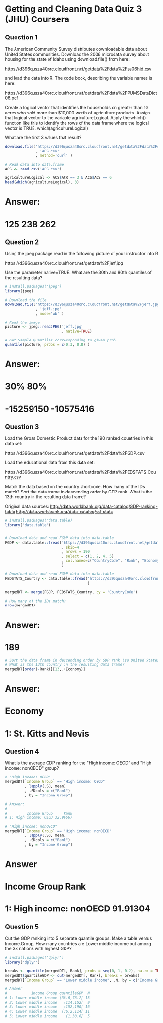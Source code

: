 Getting and Cleaning Data Quiz 3 (JHU) Coursera
=======

Question 1
----
The American Community Survey distributes downloadable data about United States communities. Download the 2006 microdata survey about housing for the state of Idaho using download.file() from here:

https://d396qusza40orc.cloudfront.net/getdata%2Fdata%2Fss06hid.csv

and load the data into R. The code book, describing the variable names is here:

https://d396qusza40orc.cloudfront.net/getdata%2Fdata%2FPUMSDataDict06.pdf

Create a logical vector that identifies the households on greater than 10 acres who sold more than $10,000 worth of agriculture products. Assign that logical vector to the variable agricultureLogical. Apply the which() function like this to identify the rows of the data frame where the logical vector is TRUE. which(agricultureLogical)

What are the first 3 values that result?

```r
download.file('https://d396qusza40orc.cloudfront.net/getdata%2Fdata%2Fss06hid.csv'
              , 'ACS.csv'
              , method='curl' )

# Read data into data.frame
ACS <- read.csv('ACS.csv')

agricultureLogical <- ACS$ACR == 3 & ACS$AGS == 6
head(which(agricultureLogical), 3)

```

# Answer: 
# 125 238 262

Question 2
----
Using the jpeg package read in the following picture of your instructor into R

https://d396qusza40orc.cloudfront.net/getdata%2Fjeff.jpg

Use the parameter native=TRUE. What are the 30th and 80th quantiles of the resulting data?
```r
# install.packages('jpeg')
library(jpeg)

# Download the file
download.file('https://d396qusza40orc.cloudfront.net/getdata%2Fjeff.jpg'
              , 'jeff.jpg'
              , mode='wb' )

# Read the image
picture <- jpeg::readJPEG('jeff.jpg'
                          , native=TRUE)

# Get Sample Quantiles corressponding to given prob
quantile(picture, probs = c(0.3, 0.8) )
```

# Answer: 
#       30%       80% 
# -15259150 -10575416 

Question 3
----
Load the Gross Domestic Product data for the 190 ranked countries in this data set:

https://d396qusza40orc.cloudfront.net/getdata%2Fdata%2FGDP.csv

Load the educational data from this data set:

https://d396qusza40orc.cloudfront.net/getdata%2Fdata%2FEDSTATS_Country.csv

Match the data based on the country shortcode. How many of the IDs match? Sort the data frame in descending order by GDP rank. What is the 13th country in the resulting data frame?

Original data sources: http://data.worldbank.org/data-catalog/GDP-ranking-table http://data.worldbank.org/data-catalog/ed-stats

```r
# install.packages("data.table)
library("data.table")


# Download data and read FGDP data into data.table
FGDP <- data.table::fread('https://d396qusza40orc.cloudfront.net/getdata%2Fdata%2FGDP.csv'
                          , skip=4
                          , nrows = 190
                          , select = c(1, 2, 4, 5)
                          , col.names=c("CountryCode", "Rank", "Economy", "Total")
                          )

# Download data and read FGDP data into data.table
FEDSTATS_Country <- data.table::fread('https://d396qusza40orc.cloudfront.net/getdata%2Fdata%2FEDSTATS_Country.csv'
                                      )
                                      
mergedDT <- merge(FGDP, FEDSTATS_Country, by = 'CountryCode')

# How many of the IDs match?
nrow(mergedDT)
```

# Answer: 
# 189

```r
# Sort the data frame in descending order by GDP rank (so United States is last). 
# What is the 13th country in the resulting data frame?
mergedDT[order(-Rank)][13,.(Economy)]
```

# Answer: 

#                Economy
# 1: St. Kitts and Nevis

Question 4
----
What is the average GDP ranking for the "High income: OECD" and "High income: nonOECD" group?

```r
# "High income: OECD" 
mergedDT[`Income Group` == "High income: OECD"
         , lapply(.SD, mean)
         , .SDcols = c("Rank")
         , by = "Income Group"]

# Answer:
#
#         Income Group     Rank
# 1: High income: OECD 32.96667

# "High income: nonOECD"
mergedDT[`Income Group` == "High income: nonOECD"
         , lapply(.SD, mean)
         , .SDcols = c("Rank")
         , by = "Income Group"]
```

# Answer
#            Income Group     Rank
# 1: High income: nonOECD 91.91304


Question 5
----
Cut the GDP ranking into 5 separate quantile groups. Make a table versus Income.Group. How many countries are Lower middle income but among the 38 nations with highest GDP?

```r
# install.packages('dplyr')
library('dplyr')

breaks <- quantile(mergedDT[, Rank], probs = seq(0, 1, 0.2), na.rm = TRUE)
mergedDT$quantileGDP <- cut(mergedDT[, Rank], breaks = breaks)
mergedDT[`Income Group` == "Lower middle income", .N, by = c("Income Group", "quantileGDP")]

# Answer 
#           Income Group quantileGDP  N
# 1: Lower middle income (38.6,76.2] 13
# 2: Lower middle income   (114,152]  9
# 3: Lower middle income   (152,190] 16
# 4: Lower middle income  (76.2,114] 11
# 5: Lower middle income    (1,38.6]  5

```
